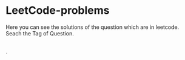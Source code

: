 # LeetCode-problems
Here you can see the solutions of the question which are in leetcode.<br>
Seach the Tag of Question.<br>
<br>

.

